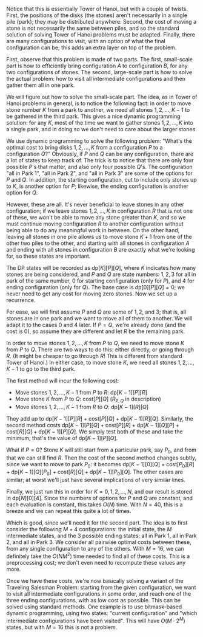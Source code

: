 Notice that this is essentially Tower of Hanoi, but with a couple of twists. First, the positions of the disks (the stones) aren't necessarily in a single pile (park); they may be distributed anywhere. Second, the cost of moving a stone is not necessarily the same between piles, and so the standard solution of solving Tower of Hanoi problems must be adapted. Finally, there are many configurations to visit, with an option of what the final configuration can be; this adds an extra layer on top of the problem.

First, observe that this problem is made of two parts. The first, small-scale part is how to efficiently bring configuration $A$ to configuration $B$, for any two configurations of stones. The second, large-scale part is how to solve the actual problem: how to visit all intermediate configurations and then gather them all in one park.

We will figure out how to solve the small-scale part. The idea, as in Tower of Hanoi problems in general, is to notice the following fact: in order to move stone number $K$ from a park to another, we need all stones $1, 2, \dots, K - 1$ to be gathered in the third park. This gives a nice dynamic programming solution: for any $K$, most of the time we want to gather stones $1, 2, \dots, K$ into a single park, and in doing so we don't need to care about the larger stones.

We use dynamic programming to solve the following problem: "What's the optimal cost to bring disks $1, 2, \dots, K$ from a configuration $P$ to a configuration $Q$?" Obviously, if $P$ and $Q$ can be any configuration, there are a lot of states to keep track of. The trick is to notice that there are only four possible $P$'s that matter, and also only four possible $Q$'s. The configuration "all in Park 1", "all in Park 2", and "all in Park 3" are some of the options for $P$ and $Q$. In addition, the starting configuration, cut to include only stones up to $K$, is another option for $P$; likewise, the ending configuration is another option for $Q$.

However, these are all. It's never beneficial to leave stones in any other configuration; if we leave stones $1, 2, \dots, K$ in configuration $R$ that is not one of these, we won't be able to move any stone greater than $K$, and so we must continue moving configuration $R$ to another configuration without being able to do any meaningful work in between. On the other hand, leaving all stones in one pile allows us to move stone $K+1$ from one of the other two piles to the other, and starting with all stones in configuration $A$ and ending with all stones in configuration $B$ are exactly what we're looking for, so these states are important.

The DP states will be recorded as $\text{dp}[K][P][Q]$, where $K$ indicates how many stones are being considered, and $P$ and $Q$ are state numbers: $1, 2, 3$ for all in park of the same number, $0$ for starting configuration (only for $P$), and $4$ for ending configuration (only for $Q$). The base case is $\text{dp}[0][P][Q] = 0$; we never need to get any cost for moving zero stones. Now we set up a recurrence.

For ease, we will first assume $P$ and $Q$ are some of $1, 2$, and $3$; that is, all stones are in one park and we want to move all of them to another. We will adapt it to the cases $0$ and $4$ later. If $P = Q$, we're already done (and the cost is $0$), so assume they are different and let $R$ be the remaining park.

In order to move stones $1, 2, \dots, K$ from $P$ to $Q$, we need to move stone $K$ from $P$ to $Q$. There are two ways to do this: either directly, or going through $R$. (It might be cheaper to go through $R$! This is different from standard Tower of Hanoi.) In either case, to move stone $K$, we need all stones $1, 2, \dots, K-1$ to go to the third park.

The first method will incur the following cost:
- Move stones $1, 2, \dots, K-1$ from $P$ to $R$: $\text{dp}[K-1][P][R]$
- Move stone $K$ from $P$ to $Q$: $\text{cost}[P][Q]$ ($R_{P,Q}$ in description)
- Move stones $1, 2, \dots, K-1$ from $R$ to $Q$: $\text{dp}[K-1][R][Q]$

They add up to $\text{dp}[K-1][P][R] + \text{cost}[P][Q] + \text{dp}[K-1][R][Q]$. Similarly, the second method costs $\text{dp}[K-1][P][Q] + \text{cost}[P][R] + \text{dp}[K-1][Q][P] + \text{cost}[R][Q] + \text{dp}[K-1][P][Q]$. We simply test both of these and take the minimum; that's the value of $\text{dp}[K-1][P][Q]$.

What if $P = 0$? Stone $K$ will still start from a particular park, say $P_0$, and from that we can still find $R$. Then the cost of the second method changes subtly, since we want to move to park $P_0$: it becomes $\text{dp}[K-1][0][Q] + \text{cost}[P_0][R] + \text{dp}[K-1][Q][P_0] + \text{cost}[R][Q] + \text{dp}[K-1][P_0][Q]$. The other cases are similar; at worst we'll just have several implications of very similar lines.

Finally, we just run this in order for $K = 0, 1, 2, \dots, N$, and our result is stored in $\text{dp}[N][0][4]$. Since the numbers of options for $P$ and $Q$ are constant, and each evaluation is constant, this takes $O(N)$ time. With $N = 40$, this is a breeze and we can repeat this quite a lot of times.

Which is good, since we'll need it for the second part. The idea is to first consider the following $M+4$ configurations: the initial state, the $M$ intermediate states, and the $3$ possible ending states: all in Park 1, all in Park 2, and all in Park 3. We consider all pairwise optimal costs between these, from any single configuration to any of the others. With $M = 16$, we can definitely take the $O(NM^2)$ time needed to find all of these costs. This is a preprocessing cost; we don't even need to recompute these values any more.

Once we have these costs, we're now basically solving a variant of the Traveling Salesman Problem: starting from the given configuration, we want to visit all intermediate configurations in some order, and reach one of the three ending configurations, with as low cost as possible. This can be solved using standard methods. One example is to use bitmask-based dynamic programming, using two states: "current configuration" and "which intermediate configurations have been visited". This will have $O(M \cdot 2^M)$ states, but with $M = 16$ this is not a problem.